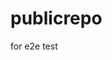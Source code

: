 # publicrepo
for e2e test


















































































































































































































































































































































































































































































































































































































































































































































































































































































































































































































































































































































































































































































































































































































































































































































































































































































































































































































































































































































































































































































































































































































































































































































































































































































































































































































































































































































































































































































































































































































































































































































































































































































































































































































































































































































































































































































































































































































































































































































































































































































































































































































































































































































































































































































































































































































































































